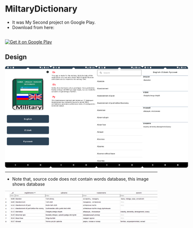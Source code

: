 # MiltaryDictionary
- It was My Second project on Google Play.
- Download from here:
<br>
<a href='https://play.google.com/store/apps/details?id=com.sultonuzdev.militarydic'><img alt='Get it on Google Play' height='80' src='https://play.google.com/intl/en_us/badges/images/generic/en_badge_web_generic.png'/></a>
<br>

## Design
<div style="display:flex;">
<img src="/img/logo1.png" width="30%">
<img src="/img/logo2.png" width="30%">
<img src="/img/logo3.png" width="30%">
<img src="/img/logo4.png" width="30%">
</div>



-------------------------------------------------------
- Note that, source code does not contain words database, this image shows database 
<div style="display:flex;">
<img src="/img/img.png" width="100%">
</div>


